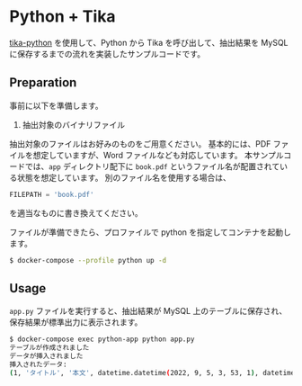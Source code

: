 # Python + Tika

[tika-python](https://github.com/chrismattmann/tika-python) を使用して、Python から Tika を呼び出して、抽出結果を MySQL に保存するまでの流れを実装したサンプルコードです。

## Preparation

事前に以下を準備します。

1. 抽出対象のバイナリファイル

抽出対象のファイルはお好みのものをご用意ください。
基本的には、PDF ファイルを想定していますが、Word ファイルなども対応しています。
本サンプルコードでは、`app` ディレクトリ配下に `book.pdf` というファイル名が配置されている状態を想定しています。
別のファイル名を使用する場合は、

```python
FILEPATH = 'book.pdf'
```

を適当なものに書き換えてください。

ファイルが準備できたら、プロファイルで python を指定してコンテナを起動します。

```bash
$ docker-compose --profile python up -d
```

## Usage

`app.py` ファイルを実行すると、抽出結果が MySQL 上のテーブルに保存され、保存結果が標準出力に表示されます。

```bash
$ docker-compose exec python-app python app.py
テーブルが作成されました
データが挿入されました
挿入されたデータ:
(1, 'タイトル', '本文', datetime.datetime(2022, 9, 5, 3, 53, 1), datetime.datetime(2022, 9, 5, 3, 53, 1), 24, 9322)
```
